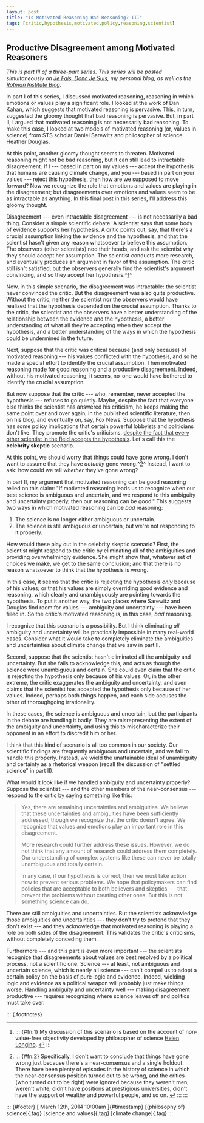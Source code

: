 ```yaml
---
layout: post
title: "Is Motivated Reasoning Bad Reasoning? III"
tags: [critic,hypothesis,motivated,policy,reasoning,scientist]
---
```



Productive Disagreement among Motivated Reasoners
-------------------------------------------------

*This is part III of a three-part series. This series will be posted simultaneously on [*Je Fais, Donc Je Suis*](http://jefais.tumblr.com/), my personal blog, as well as the [Rotman Institute Blog](http://www.rotman.uwo.ca/blog/).*

In part I of this series, I discussed motivated reasoning, reasoning in which emotions or values play a significant role. I looked at the work of Dan Kahan, which suggests that motivated reasoning is pervasive. This, in turn, suggested the gloomy thought that bad reasoning is pervasive. But, in part II, I argued that motivated reasoning is not necessarily bad reasoning. To make this case, I looked at two models of motivated reasoning (or, values in science) from STS scholar Daniel Sarewitz and philosopher of science Heather Douglas.

At this point, another gloomy thought seems to threaten. Motivated reasoning might not be bad reasoning, but it can still lead to intractable disagreement. If I --- based in part on my values --- accept the hypothesis that humans are causing climate change, and you --- based in part on your values --- reject this hypothesis, then how are we supposed to move forward? Now we recognize the role that emotions and values are playing in the disagreement; but disagreements over emotions and values seem to be as intractable as anything. In this final post in this series, I'll address this gloomy thought.

Disagreement --- even intractable disagreement --- is not necessarily a bad thing. Consider a simple scientific debate: A scientist says that some body of evidence supports her hypothesis. A critic points out, say, that there's a crucial assumption linking the evidence and the hypothesis, and that the scientist hasn't given any reason whatsoever to believe this assumption. The observers (other scientists) nod their heads, and ask the scientist why they should accept her assumption. The scientist conducts more research, and eventually produces an argument in favor of the assumption. The critic still isn't satisfied, but the observers generally find the scientist's argument convincing, and so they accept her hypothesis.^[1](#fn:1)^

Now, in this simple scenario, the disagreement was intractable: the scientist never convinced the critic. But the disagreement was also quite productive. Without the critic, neither the scientist nor the observers would have realized that the hypothesis depended on the crucial assumption. Thanks to the critic, the scientist and the observers have a better understanding of the relationship between the evidence and the hypothesis, a better understanding of what all they're accepting when they accept the hypothesis, and a better understanding of the ways in which the hypothesis could be undermined in the future.

Next, suppose that the critic was critical because (and only because) of motivated reasoning --- his values conflicted with the hypothesis, and so he made a special effort to identify the crucial assumption. Then motivated reasoning made for good reasoning and a productive disagreement. Indeed, without his motivated reasoning, it seems, no-one would have bothered to identify the crucial assumption.

But now suppose that the critic --- who, remember, never accepted the hypothesis --- refuses to go quietly. Maybe, despite the fact that everyone else thinks the scientist has answered his criticism, he keeps making the same point over and over again, in the published scientific literature, then on his blog, and eventually on, say, Fox News. Suppose that the hypothesis has some policy implications that certain powerful lobbyists and politicians don't like. They promote the critic's criticisms, [despite the fact that every other scientist in the field accepts the hypothesis](http://www.project2061.org/events/meetings/climate2010/includes/media/NotwrongClimateChange.MITPress.2007.pdf). Let's call this the **celebrity skeptic** scenario.

At this point, we should worry that things could have gone wrong. I don't want to assume that they have *actually* gone wrong.^[2](#fn:2)^ Instead, I want to ask: how could we tell *whether* they've gone wrong?

In part II, my argument that motivated reasoning can be good reasoning relied on this claim: "If motivated reasoning leads us to recognize when our best science is ambiguous and uncertain, and we respond to this ambiguity and uncertainty properly, then our reasoning can be good." This suggests two ways in which motivated reasoning can be *bad* reasoning:

1.  The science is no longer either ambiguous or uncertain.
2.  The science is still ambiguous or uncertain, but we're not responding to it properly.

How would these play out in the celebrity skeptic scenario? First, the scientist might respond to the critic by eliminating all of the ambiguities and providing overwhelmingly evidence. She might show that, whatever set of choices we make, we get to the same conclusion; and that there is no reason whatsoever to think that the hypothesis is wrong.

In this case, it seems that the critic is rejecting the hypothesis *only* because of his values; or that his values are simply overriding good evidence and reasoning, which clearly and unambiguously are pointing towards the hypothesis. To put it another way, the two places where Sarewitz and Douglas find room for values --- ambiguity and uncertainty --- have been filled in. So the critic's motivated reasoning is, in this case, *bad* reasoning.

I recognize that this scenario is a possibility. But I think eliminating *all* ambiguity and uncertainty will be practically impossible in many real-world cases. Consider what it would take to completely eliminate the ambiguities and uncertainties about climate change that we saw in part II.

Second, suppose that the scientist hasn't eliminated all the ambiguity and uncertainty. But she fails to acknowledge this, and acts as though the science were unambiguous and certain. She could even claim that the critic is rejecting the hypothesis only because of his values. Or, in the other extreme, the critic exaggerates the ambiguity and uncertainty, and even claims that the scientist has accepted the hypothesis only because of her values. Indeed, perhaps both things happen, and each side accuses the other of thoroughgoing irrationality.

In these cases, the science is ambiguous and uncertain, but the participants in the debate are handling it badly. They are misrepresenting the extent of the ambiguity and uncertainty, and using this to mischaracterize their opponent in an effort to discredit him or her.

I think that this kind of scenario is all too common in our society. Our scientific findings are frequently ambiguous and uncertain, and we fail to handle this properly. Instead, we wield the unattainable ideal of unambiguity and certainty as a rhetorical weapon (recall the discussion of "settled science" in part II).

What would it look like if we handled ambiguity and uncertainty properly? Suppose the scientist --- and the other members of the near-consensus --- respond to the critic by saying something like this:

> Yes, there are remaining uncertainties and ambiguities. We believe that these uncertainties and ambiguities have been sufficiently addressed, though we recognize that the critic doesn't agree. We recognize that values and emotions play an important role in this disagreement.
>
> More research could further address these issues. However, we do not think that any amount of research could address them completely. Our understanding of complex systems like these can never be totally unambiguous and totally certain.
>
> In any case, if our hypothesis is correct, then we must take action now to prevent serious problems. We hope that policymakers can find policies that are acceptable to both believers and skeptics --- that prevent the problems without creating other ones. But this is not something science can do.

There are still ambiguities and uncertainties. But the scientists acknowledge those ambiguities and uncertainties --- they don't try to pretend that they don't exist --- and they acknowledge that motivated reasoning is playing a role on both sides of the disagreement. This validates the critic's criticisms, without completely conceding them.

Furthermore --- and this part is even more important --- the scientists recognize that disagreements about values are best resolved by a political process, not a scientific one. Science --- at least, not ambiguous and uncertain science, which is nearly all science --- can't compel us to adopt a certain policy on the basis of pure logic and evidence. Indeed, wielding logic and evidence as a political weapon will probably just make things worse. Handling ambiguity and uncertainty well --- making disagreement productive --- requires recognizing where science leaves off and politics must take over.

::: {.footnotes}

------------------------------------------------------------------------

1.  ::: {#fn:1}
    My discussion of this scenario is based on the account of non-value-free objectivity developed by philosopher of science [Helen Longino](http://books.google.com/books?id=S8fIbD19BisC). [↩](#fnref:1)
    :::

2.  ::: {#fn:2}
    Specifically, I don't want to conclude that things have gone wrong just because there's a near-consensus and a single holdout. There have been plenty of episodes in the history of science in which the near-consensus position turned out to be wrong, and the critics (who turned out to be right) were ignored because they weren't men, weren't white, didn't have positions at prestigious universities, didn't have the support of wealthy and powerful people, and so on. [↩](#fnref:2)
    :::
:::

::: {#footer}
[ March 12th, 2014 10:00am ]{#timestamp} [(philosophy of) science]{.tag} [science and values]{.tag} [climate change]{.tag}
:::

